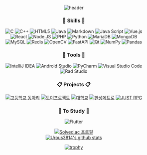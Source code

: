 <div align=center>
  
![header](https://capsule-render.vercel.app/api?type=waving&color=auto&text=UROUS3814&section=header&height=250&fontsize=70)

  
### :book: Skills :book:
  
![C](https://img.shields.io/badge/c-%2300599C.svg?style=for-the-badge&logo=c&logoColor=white) 
![C++](https://img.shields.io/badge/c++-%2300599C.svg?style=for-the-badge&logo=c%2B%2B&logoColor=white) 
![HTML5](https://img.shields.io/badge/html5-%23E34F26.svg?style=for-the-badge&logo=html5&logoColor=white) 
![Java](https://img.shields.io/badge/java-%23ED8B00.svg?style=for-the-badge&logo=java&logoColor=white) 
![Markdown](https://img.shields.io/badge/markdown-%23000000.svg?style=for-the-badge&logo=markdown&logoColor=white) 
![Java Script](https://img.shields.io/badge/javascript-F7DF1E?style=for-the-badge&logo=javascript&logoColor=black)
![Vue.js](https://img.shields.io/badge/vuejs-%2335495e.svg?style=for-the-badge&logo=vuedotjs&logoColor=%234FC08D)  
![React](https://img.shields.io/badge/react-61DAFB?style=for-the-badge&logo=react&logoColor=black)
![Node.JS](https://img.shields.io/badge/node.js-339933?style=for-the-badge&logo=Node.js&logoColor=white)
![PHP](https://img.shields.io/badge/php-%23777BB4.svg?style=for-the-badge&logo=php&logoColor=white) 
![Python](https://img.shields.io/badge/python-3670A0?style=for-the-badge&logo=python&logoColor=ffdd54) 
![MariaDB](https://img.shields.io/badge/mariaDB-003545?style=for-the-badge&logo=mariaDB&logoColor=white) 
![MongoDB](https://img.shields.io/badge/MongoDB-%234ea94b.svg?style=for-the-badge&logo=mongodb&logoColor=white)  
![MySQL](https://img.shields.io/badge/mysql-4479A1?style=for-the-badge&logo=mysql&logoColor=white)
![Redis](https://img.shields.io/badge/redis-%23DD0031.svg?style=for-the-badge&logo=redis&logoColor=white)
![OpenCV](https://img.shields.io/badge/opencv-%23white.svg?style=for-the-badge&logo=opencv&logoColor=white) 
![FastAPI](https://img.shields.io/badge/FastAPI-005571?style=for-the-badge&logo=fastapi) 
![Qt](https://img.shields.io/badge/Qt-%23217346.svg?style=for-the-badge&logo=Qt&logoColor=white) 
![NumPy](https://img.shields.io/badge/numpy-%23013243.svg?style=for-the-badge&logo=numpy&logoColor=white) 
![Pandas](https://img.shields.io/badge/pandas-%23150458.svg?style=for-the-badge&logo=pandas&logoColor=white)
  
  
  
  
  ### :wrench: Tools :wrench:

  ![IntelliJ IDEA](https://img.shields.io/badge/IntelliJIDEA-000000.svg?style=for-the-badge&logo=intellij-idea&logoColor=white) 
  ![Android Studio](https://img.shields.io/badge/Android%20Studio-3DDC84.svg?style=for-the-badge&logo=android-studio&logoColor=white) 
  ![PyCharm](https://img.shields.io/badge/pycharm-008000?style=for-the-badge&logo=pycharm&logoColor=black&color=green&labelColor=green) 
  ![Visual Studio Code](https://img.shields.io/badge/Visual%20Studio%20Code-0078d7.svg?style=for-the-badge&logo=visual-studio-code&logoColor=white) 
  ![Rad Studio](https://img.shields.io/badge/Rad%20Studio-ED1F35.svg?style=for-the-badge&logo=Embarcadero&logoColor=white)
  
  
  
  ### :clipboard: Projects :clipboard:
  
  [![고등학교 동아리](https://img.shields.io/badge/고등학교동아리-%356783.svg?style=for-the-badge&logo=WordPress&logoColor=white)](https://github.com/Buram-Highschool-learning-JAVA/)
  [![토이프로젝트](https://img.shields.io/badge/토이프로젝트-%356783.svg?style=for-the-badge&logo=WordPress&logoColor=white)](https://github.com/urous3814/dev)
  [![대학교](https://img.shields.io/badge/대학교-%356783.svg?style=for-the-badge&logo=WordPress&logoColor=white)](https://github.com/urous3814/University) 
  [![한성메트로](https://img.shields.io/badge/한성메트로-%356783.svg?style=for-the-badge&logo=WordPress&logoColor=white)](https://github.com/HansungMetro)
  [![JUST RPG](https://img.shields.io/badge/JUST%20RPG-%356783.svg?style=for-the-badge&logo=WordPress&logoColor=white)](https://github.com/urous3814/JUST-RPG)
  
### :blue_book: To Study :blue_book:
  
  ![Flutter](https://img.shields.io/badge/flutter-02569B?style=for-the-badge&logo=flutter&logoColor=white)

[![Solved.ac 프로필](http://mazassumnida.wtf/api/v2/generate_badge?boj=urous3814)](https://solved.ac/urous3814)  
[![Urous3814's github stats](https://github-readme-stats.vercel.app/api?username=UROUS3814&count_private=true&hides=stars,prs&show_icons=true)](https://github.com/anuraghazra/github-readme-stats)  

[![trophy](https://github-profile-trophy.vercel.app/?username=urous3814)](https://github.com/ryo-ma/github-profile-trophy)


<div align=center>
